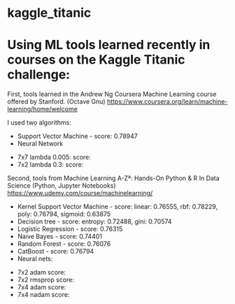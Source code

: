 # kaggle_titanic

Using ML tools learned recently in courses on the Kaggle Titanic challenge:
===========================================================================

First, tools learned in the Andrew Ng Coursera Machine Learning course offered by Stanford.   (Octave Gnu)
https://www.coursera.org/learn/machine-learning/home/welcome

I used two algorithms:
* Support Vector Machine - score: 0.78947
* Neural Network
- 7x7 lambda 0.005: score:  
- 7x2 lambda 0.3: score: 


Second, tools from Machine Learning A-Zª: Hands-On Python & R In Data Science
(Python, Jupyter Notebooks)
https://www.udemy.com/course/machinelearning/


* Kernel Support Vector Machine - score: linear: 0.76555, rbf: 0.78229, poly: 0.76794, sigmoid: 0.63875
* Decision tree - score: entropy: 0.72488, gini: 0.70574 
* Logistic Regression - score: 0.76315
* Naive Bayes - score: 0.74401
* Random Forest - score: 0.76076
* CatBoost - score: 0.76794
* Neural nets:
- 7x2 adam score:
- 7x2 rmsprop score: 
- 7x4 adam score:
- 7x4 nadam score: 

